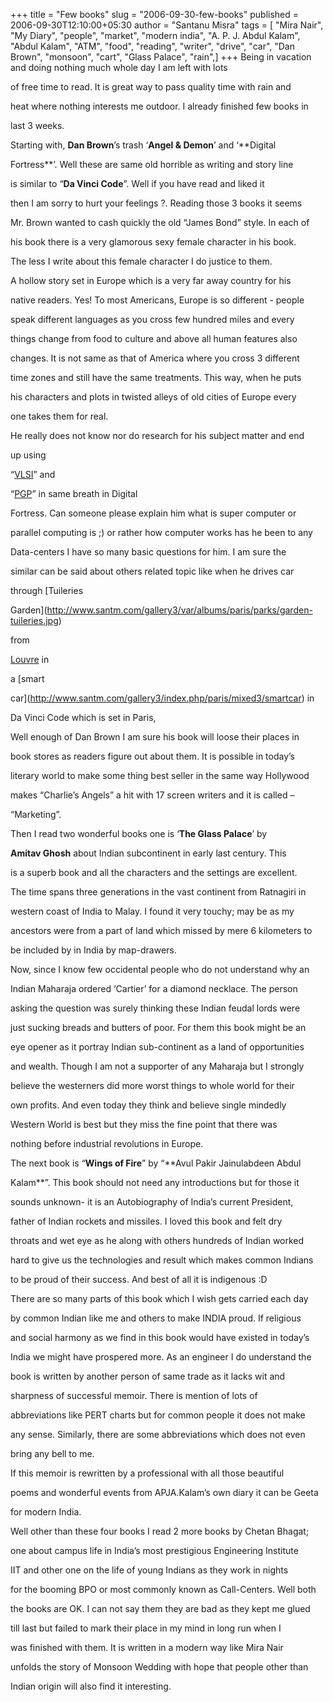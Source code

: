 +++
title = "Few books"
slug = "2006-09-30-few-books"
published = 2006-09-30T12:10:00+05:30
author = "Santanu Misra"
tags = [ "Mira Nair", "My Diary", "people", "market", "modern india", "A. P. J. Abdul Kalam", "Abdul Kalam", "ATM", "food", "reading", "writer", "drive", "car", "Dan Brown", "monsoon", "cart", "Glass Palace", "rain",]
+++
Being in vacation and doing nothing much whole day I am left with lots

of free time to read. It is great way to pass quality time with rain and

heat where nothing interests me outdoor. I already finished few books in

last 3 weeks.



Starting with, **Dan Brown**’s trash ‘**Angel & Demon**’ and ‘**Digital

Fortress**’. Well these are same old horrible as writing and story line

is similar to “**Da Vinci Code**”. Well if you have read and liked it

then I am sorry to hurt your feelings ?. Reading those 3 books it seems

Mr. Brown wanted to cash quickly the old “James Bond” style. In each of

his book there is a very glamorous sexy female character in his book.

The less I write about this female character I do justice to them.



A hollow story set in Europe which is a very far away country for his

native readers. Yes! To most Americans, Europe is so different - people

speak different languages as you cross few hundred miles and every

things change from food to culture and above all human features also

changes. It is not same as that of America where you cross 3 different

time zones and still have the same treatments. This way, when he puts

his characters and plots in twisted alleys of old cities of Europe every

one takes them for real.



He really does not know nor do research for his subject matter and end

up using

“[VLSI](http://en.wikipedia.org/wiki/Very-large-scale_integration)” and

“[PGP](http://en.wikipedia.org/wiki/PGP)” in same breath in Digital

Fortress. Can someone please explain him what is super computer or

parallel computing is ;) or rather how computer works has he been to any

Data-centers I have so many basic questions for him. I am sure the

similar can be said about others related topic like when he drives car

through [Tuileries

Garden](http://www.santm.com/gallery3/var/albums/paris/parks/garden-tuileries.jpg)

from

[Louvre](http://www.santm.com/gallery3/index.php/paris/museum/louvre) in

a [smart

car](http://www.santm.com/gallery3/index.php/paris/mixed3/smartcar) in

Da Vinci Code which is set in Paris,



Well enough of Dan Brown I am sure his book will loose their places in

book stores as readers figure out about them. It is possible in today’s

literary world to make some thing best seller in the same way Hollywood

makes “Charlie’s Angels” a hit with 17 screen writers and it is called –

“Marketing”.



Then I read two wonderful books one is ‘**The Glass Palace**’ by

**Amitav Ghosh** about Indian subcontinent in early last century. This

is a superb book and all the characters and the settings are excellent.

The time spans three generations in the vast continent from Ratnagiri in

western coast of India to Malay. I found it very touchy; may be as my

ancestors were from a part of land which missed by mere 6 kilometers to

be included by in India by map-drawers.



Now, since I know few occidental people who do not understand why an

Indian Maharaja ordered ‘Cartier’ for a diamond necklace. The person

asking the question was surely thinking these Indian feudal lords were

just sucking breads and butters of poor. For them this book might be an

eye opener as it portray Indian sub-continent as a land of opportunities

and wealth. Though I am not a supporter of any Maharaja but I strongly

believe the westerners did more worst things to whole world for their

own profits. And even today they think and believe single mindedly

Western World is best but they miss the fine point that there was

nothing before industrial revolutions in Europe.



The next book is “**Wings of Fire**” by “**Avul Pakir Jainulabdeen Abdul

Kalam**”. This book should not need any introductions but for those it

sounds unknown- it is an Autobiography of India’s current President,

father of Indian rockets and missiles. I loved this book and felt dry

throats and wet eye as he along with others hundreds of Indian worked

hard to give us the technologies and result which makes common Indians

to be proud of their success. And best of all it is indigenous :D



There are so many parts of this book which I wish gets carried each day

by common Indian like me and others to make INDIA proud. If religious

and social harmony as we find in this book would have existed in today’s

India we might have prospered more. As an engineer I do understand the

book is written by another person of same trade as it lacks wit and

sharpness of successful memoir. There is mention of lots of

abbreviations like PERT charts but for common people it does not make

any sense. Similarly, there are some abbreviations which does not even

bring any bell to me.



If this memoir is rewritten by a professional with all those beautiful

poems and wonderful events from APJA.Kalam’s own diary it can be Geeta

for modern India.



Well other than these four books I read 2 more books by Chetan Bhagat;

one about campus life in India’s most prestigious Engineering Institute

IIT and other one on the life of young Indians as they work in nights

for the booming BPO or most commonly known as Call-Centers. Well both

the books are OK. I can not say them they are bad as they kept me glued

till last but failed to mark their place in my mind in long run when I

was finished with them. It is written in a modern way like Mira Nair

unfolds the story of Monsoon Wedding with hope that people other than

Indian origin will also find it interesting.
